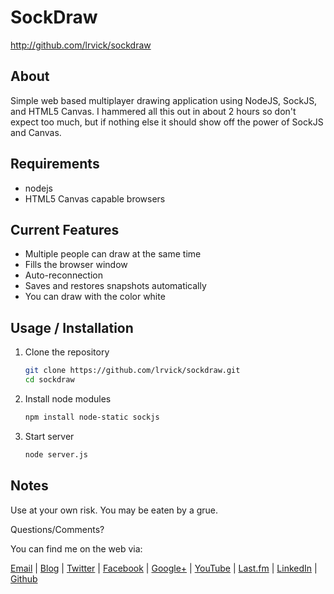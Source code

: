 # SockDraw #

<http://github.com/lrvick/sockdraw>

## About ##

Simple web based multiplayer drawing application using NodeJS, SockJS, and
HTML5 Canvas. I hammered all this out in about 2 hours so don't expect too
much, but if nothing else it should show off the power of SockJS and Canvas.

## Requirements ##

  * nodejs
  * HTML5 Canvas capable browsers

## Current Features ##

  * Multiple people can draw at the same time
  * Fills the browser window
  * Auto-reconnection
  * Saves and restores snapshots automatically
  * You can draw with the color white

## Usage / Installation ##

1. Clone the repository

    ```bash
    git clone https://github.com/lrvick/sockdraw.git
    cd sockdraw
    ```

2. Install node modules

    ```bash
    npm install node-static sockjs
    ```

3. Start server

    ```bash
    node server.js
    ```

## Notes ##

  Use at your own risk. You may be eaten by a grue.

  Questions/Comments?

  You can find me on the web via:

  [Email](mailto://lance@lrvick.net) |
  [Blog](http://lrvick.net) |
  [Twitter](http://twitter.com/lrvick) |
  [Facebook](http://facebook.com/lrvick) |
  [Google+](http://plus.google.com/109278148620470841006) |
  [YouTube](http://youtube.com/lrvick) |
  [Last.fm](http://last.fm/user/lrvick) |
  [LinkedIn](http://linkedin.com/in/lrvick) |
  [Github](http://github.com/lrvick/)
